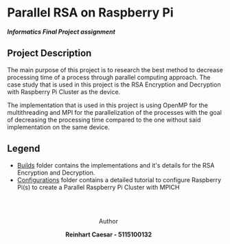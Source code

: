 # Parallel RSA on Raspberry Pi
***Informatics Final Project assignment***

## Project Description
The main purpose of this project is to research the best method to decrease processing time of a process through parallel computing approach. The case study that is used in this project is the RSA Encryption and Decryption with Raspberry Pi Cluster as the device.

The implementation that is used in this project is using OpenMP for the multithreading and MPI for the parallelization of the processes with the goal of decreasing the processing time compared to the one without said implementation on the same device.

## Legend
+ [Builds](https://github.com/ReinhartC/Parallel-RSA-on-Raspberry-Pi/tree/master/Builds "Builds") folder contains the implementations and it's details for the RSA Encryption and Decryption.
+ [Configurations](https://github.com/ReinhartC/Parallel-RSA-on-Raspberry-Pi/tree/master/Configurations) folder contains a detailed tutorial to configure Raspberry Pi(s) to create a Parallel Raspberry Pi Cluster with MPICH

<br><br>
<p align="center">
    <a>
    	Author
    </a>  
</p>
<p align="center">
    <a>
        <b>Reinhart Caesar - 5115100132<b>
    </a>  
</p>
